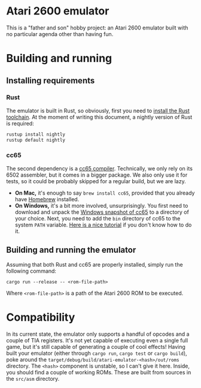 # Atari 2600 emulator

This is a "father and son" hobby project: an Atari 2600 emulator built with no particular agenda other than having fun.

# Building and running

## Installing requirements

### Rust

The emulator is built in Rust, so obviously, first you need to [install the Rust toolchain](https://www.rust-lang.org/tools/install). At the moment of writing this document, a nightly version of Rust is required:

```sh
rustup install nightly
rustup default nightly
```

### cc65

The second dependency is a [cc65 compiler](https://cc65.github.io/). Technically, we only rely on its 6502 assembler, but it comes in a bigger package. We also only use it for tests, so it could be probably skipped for a regular build, but we are lazy.

* **On Mac,** it's enough to say `brew install cc65`, provided that you already have [Homebrew](https://brew.sh/) installed.
* **On Windows,** it's a bit more involved, unsurprisingly. You first need to download and unpack the [Windows snapshot of cc65](https://sourceforge.net/projects/cc65/files/cc65-snapshot-win32.zip) to a directory of your choice. Next, you need to add the `bin` directory of cc65 to the system `PATH` variable. [Here is a nice tutorial](https://www.howtogeek.com/118594/how-to-edit-your-system-path-for-easy-command-line-access/) if you don't know how to do it.

## Building and running the emulator

Assuming that both Rust and cc65 are properly installed, simply run the following command:

```
cargo run --release -- <rom-file-path>
```

Where `<rom-file-path>` is a path of the Atari 2600 ROM to be executed.

# Compatibility

In its current state, the emulator only supports a handful of opcodes and a couple of TIA registers. It's not yet capable of executing even a single full game, but it's still capable of generating a couple of cool effects! Having built your emulator (either through `cargo run`, `cargo test` or `cargo build`), poke around the `target/debug/build/atari-emulator-<hash>/out/roms` directory. The `<hash>` component is unstable, so I can't give it here. Inside, you should find a couple of working ROMs. These are built from sources in the `src/asm` directory.
